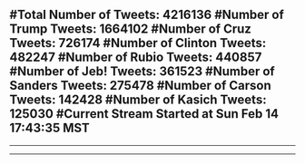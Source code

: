 #Total Number of Tweets: 4216136 
#Number of Trump Tweets: 1664102
#Number of Cruz Tweets: 726174
#Number of Clinton Tweets: 482247
#Number of Rubio Tweets: 440857
#Number of Jeb! Tweets: 361523
#Number of Sanders Tweets: 275478
#Number of Carson Tweets: 142428
#Number of Kasich Tweets: 125030
#Current Stream Started at Sun Feb 14 17:43:35 MST
---
---
---
